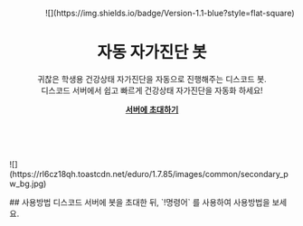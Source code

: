 <p align="right">![](https://img.shields.io/badge/Version-1.1-blue?style=flat-square)</p>
<p align="center">
    <h1 align="center">자동 자가진단 봇</h1>
    <p align="center">귀찮은 학생용 건강상태 자가진단을 자동으로 진행해주는 디스코드 봇. <br>디스코드 서버에서 쉽고 빠르게 건강상태 자가진단을 자동화 하세요!</p>
	<p align="center"><strong><a href="https://bit.ly/3rmmv68">서버에 초대하기</a></strong></p>
    <br><br><br>
</p>
<p>
![](https://rl6cz18qh.toastcdn.net/eduro/1.7.85/images/common/secondary_pw_bg.jpg)
</p>
## 사용방법
디스코드 서버에 봇을 초대한 뒤,
`!명령어`
를 사용하여 사용방법을 보세요. 
